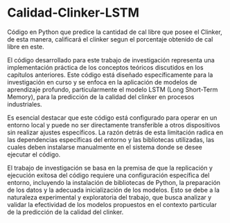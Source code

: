 # Calidad-Clinker-LSTM
Código en Python que predice la cantidad de cal libre que posee el Clinker, de esta manera, calificará el clinker segun el porcentaje obtenido de cal libre en este.

El código desarrollado para este trabajo de investigación representa una implementación práctica de los conceptos teóricos discutidos en los capítulos anteriores. Este código está diseñado específicamente para la investigación en curso y se enfoca en la aplicación de modelos de aprendizaje profundo, particularmente el modelo LSTM (Long Short-Term Memory), para la predicción de la calidad del clinker en procesos industriales.

Es esencial destacar que este código está configurado para operar en un entorno local y puede no ser directamente transferible a otros dispositivos sin realizar ajustes específicos. La razón detrás de esta limitación radica en las dependencias específicas del entorno y las bibliotecas utilizadas, las cuales deben instalarse manualmente en el sistema donde se desee ejecutar el código.

El trabajo de investigación se basa en la premisa de que la replicación y ejecución exitosa del código requiere una configuración específica del entorno, incluyendo la instalación de bibliotecas de Python, la preparación de los datos y la adecuada inicialización de los modelos. Esto se debe a la naturaleza experimental y exploratoria del trabajo, que busca analizar y validar la efectividad de los modelos propuestos en el contexto particular de la predicción de la calidad del clinker.
